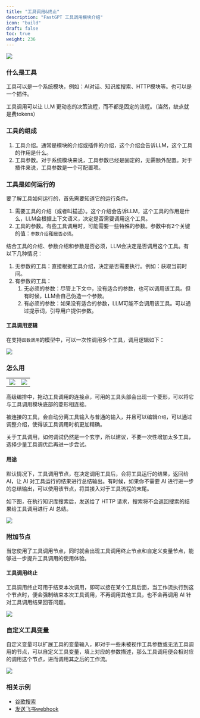 ```yaml
---
title: "工具调用&终止"
description: "FastGPT 工具调用模块介绍"
icon: "build"
draft: false
toc: true
weight: 236
---
```



![](/imgs/flow-tool1.png)

### **什么是工具**

工具可以是一个系统模块，例如：AI对话、知识库搜索、HTTP模块等。也可以是一个插件。

工具调用可以让 LLM 更动态的决策流程，而不都是固定的流程。（当然，缺点就是费tokens）

### **工具的组成**

1. 工具介绍。通常是模块的介绍或插件的介绍，这个介绍会告诉LLM，这个工具的作用是什么。
2. 工具参数。对于系统模块来说，工具参数已经是固定的，无需额外配置。对于插件来说，工具参数是一个可配置项。

### **工具是如何运行的**

要了解工具如何运行的，首先需要知道它的运行条件。

1. 需要工具的介绍（或者叫描述）。这个介绍会告诉LLM，这个工具的作用是什么，LLM会根据上下文语义，决定是否需要调用这个工具。
2. 工具的参数。有些工具调用时，可能需要一些特殊的参数。参数中有2个关键的值：`参数介绍`和`是否必须`。

结合工具的介绍、参数介绍和参数是否必须，LLM会决定是否调用这个工具。有以下几种情况：

1. 无参数的工具：直接根据工具介绍，决定是否需要执行。例如：获取当前时间。
2. 有参数的工具：
   1. 无必须的参数：尽管上下文中，没有适合的参数，也可以调用该工具。但有时候，LLM会自己伪造一个参数。
   2. 有必须的参数：如果没有适合的参数，LLM可能不会调用该工具。可以通过提示词，引导用户提供参数。

#### **工具调用逻辑**

在支持`函数调用`的模型中，可以一次性调用多个工具，调用逻辑如下：

![](/imgs/flow-tool2.png)

### **怎么用**


| | |
| --- | --- |
| ![](/imgs/flow-tool3.png) | ![](/imgs/flow-tool4.png) |
</div>


高级编排中，拖动工具调用的连接点，可用的工具头部会出现一个菱形，可以将它与工具调用模块底部的菱形相连接。

被连接的工具，会自动分离工具输入与普通的输入，并且可以编辑`介绍`，可以通过调整介绍，使得该工具调用时机更加精确。

关于工具调用，如何调试仍然是一个玄学，所以建议，不要一次性增加太多工具，选择少量工具调优后再进一步尝试。

#### 用途

默认情况下，工具调用节点，在决定调用工具后，会将工具运行的结果，返回给AI，让 AI 对工具运行的结果进行总结输出。有时候，如果你不需要 AI 进行进一步的总结输出，可以使用该节点，将其接入对于工具流程的末尾。

如下图，在执行知识库搜索后，发送给了 HTTP 请求，搜索将不会返回搜索的结果给工具调用进行 AI 总结。

![](/imgs/flow-tool5.png)

### 附加节点

当您使用了工具调用节点，同时就会出现工具调用终止节点和自定义变量节点，能够进一步提升工具调用的使用体验。

#### 工具调用终止

工具调用终止可用于结束本次调用，即可以接在某个工具后面，当工作流执行到这个节点时，便会强制结束本次工具调用，不再调用其他工具，也不会再调用 AI 针对工具调用结果回答问题。

![](/imgs/flow-tool6.png)

### 自定义工具变量

自定义变量可以扩展工具的变量输入，即对于一些未被视作工具参数或无法工具调用的节点，可以自定义工具变量，填上对应的参数描述，那么工具调用便会相对应的调用这个节点，进而调用其之后的工作流。

![](/imgs/flow-tool7.png)

### **相关示例**

- [谷歌搜索](https://doc.fastgpt.io/docs/use-cases/app-cases/google_search/)
- [发送飞书webhook](https://doc.fastgpt.io/docs/use-cases/app-cases/feishu_webhook/)
